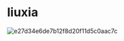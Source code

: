 # liuxia
![e27d34e6de7b12f8d20f11d5c0aac7c](https://user-images.githubusercontent.com/93109615/156541084-a2c4e000-b473-48e5-8295-f9dd39f37c12.jpg)
